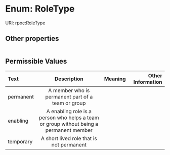
# Enum: RoleType




URI: [rpoc:RoleType](https://pub.tech/schema/rpoc/RoleType)


## Other properties

|  |  |  |
| --- | --- | --- |

## Permissible Values

| Text | Description | Meaning | Other Information |
| :--- | :---: | :---: | ---: |
| permanent | A member who is permanent part of a team or group |  |  |
| enabling | A enabling role is a person who helps a team or group without being a permanent member |  |  |
| temporary | A short lived role that is not permanent |  |  |

